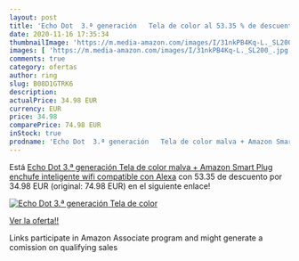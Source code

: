 ```yaml
---
layout: post
title: 'Echo Dot  3.ª generación   Tela de color al 53.35 % de descuento'
date: 2020-11-16 17:35:34
thumbnailImage: 'https://m.media-amazon.com/images/I/31nkPB4Kq-L._SL200_.jpg'
images: [ 'https://m.media-amazon.com/images/I/31nkPB4Kq-L._SL200_.jpg' ]
comments: true
category: ofertas
author: ring
slug: B08D1GTRK6
description:
actualPrice: 34.98 EUR
currency: EUR
price: 34.98
comparePrice: 74.98 EUR
inStock: true
prodname: 'Echo Dot  3.ª generación   Tela de color malva + Amazon Smart Plug  enchufe inteligente wifi   compatible con Alexa'
---
```


Está [Echo Dot  3.ª generación   Tela de color malva + Amazon Smart Plug  enchufe inteligente wifi   compatible con Alexa](https://www.amazon.es/dp/B08D1GTRK6/?tag=tolees-21) con 53.35 de descuento por 34.98 EUR (original: 74.98 EUR) en el siguiente enlace!

[![Echo Dot  3.ª generación   Tela de color](https://m.media-amazon.com/images/I/31nkPB4Kq-L._SL200_.jpg)](https://www.amazon.es/dp/B08D1GTRK6/?tag=tolees-21)

[Ver la oferta!!](https://www.amazon.es/dp/B08D1GTRK6/?tag=tolees-21)

Links participate in Amazon Associate program and might generate a comission on qualifying sales


